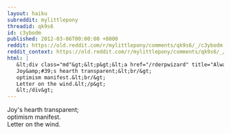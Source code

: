 ```yaml
---
layout: haiku
subreddit: mylittlepony
threadid: qk9s6
id: c3ybodm
published: 2012-03-06T00:00:00 +0000
reddit: https://old.reddit.com/r/mylittlepony/comments/qk9s6/_/c3ybodm
reddit_context: https://old.reddit.com/r/mylittlepony/comments/qk9s6/_/c3ybodm?context=3
html: |
   &lt;div class="md"&gt;&lt;p&gt;&lt;a href="/rderpwizard" title="Always Relevant / Places And Ponies To Meet / Paper Bag Princess"&gt;&lt;/a&gt;
   Joy&amp;#39;s hearth transparent;&lt;br/&gt;
   optimism manifest.&lt;br/&gt;
   Letter on the wind.&lt;/p&gt;
   &lt;/div&gt;
---
```


[](/rderpwizard "Always Relevant / Places And Ponies To Meet / Paper Bag Princess")
Joy's hearth transparent;  
optimism manifest.  
Letter on the wind.